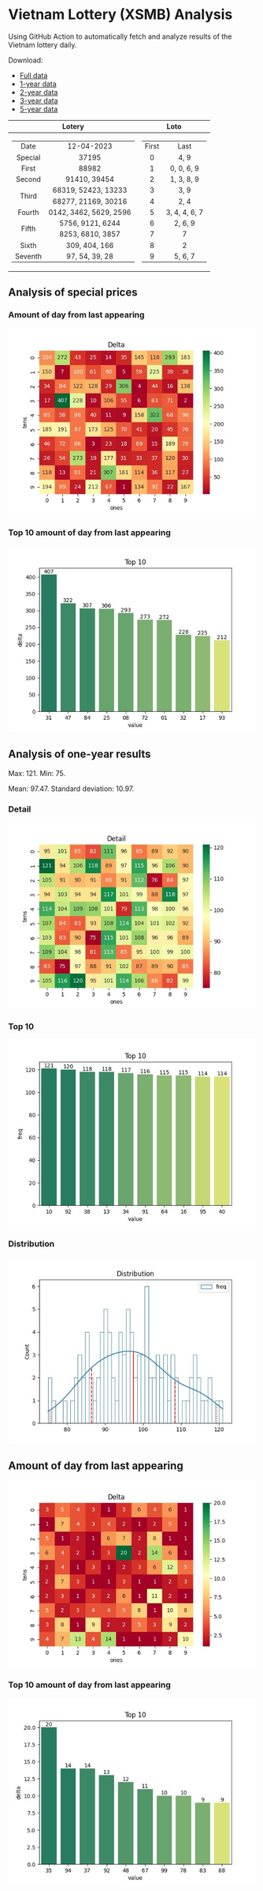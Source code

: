 # Vietnam Lottery (XSMB) Analysis

Using GitHub Action to automatically fetch and analyze results of the Vietnam lottery daily.

Download:

* [Full data](https://raw.githubusercontent.com/khiemdoan/vietnam-lottery-xsmb-analysis/main/results/xsmb.csv)
* [1-year data](https://raw.githubusercontent.com/khiemdoan/vietnam-lottery-xsmb-analysis/main/results/xsmb_1_year.csv)
* [2-year data](https://raw.githubusercontent.com/khiemdoan/vietnam-lottery-xsmb-analysis/main/results/xsmb_2_year.csv)
* [3-year data](https://raw.githubusercontent.com/khiemdoan/vietnam-lottery-xsmb-analysis/main/results/xsmb_3_year.csv)
* [5-year data](https://raw.githubusercontent.com/khiemdoan/vietnam-lottery-xsmb-analysis/main/results/xsmb_5_year.csv)

| Lotery      | Loto |
| :-----------: | :-----------: |
| <table><tr><td>Date</td><td>12-04-2023</td></tr><tr><td>Special</td><td>37195</td></tr><tr><td>First</td><td>88982</td></tr><tr><td>Second</td><td>91410, 39454</td></tr><tr><td rowspan="2">Third</td><td>68319, 52423, 13233</td></tr><tr><td>68277, 21169, 30216</td></tr><tr><td>Fourth</td><td>0142, 3462, 5629, 2596</td></tr><tr><td rowspan="2">Fifth</td><td>5756, 9121, 6244</td></tr><tr><td>8253, 6810, 3857</td></tr><tr><td>Sixth</td><td>309, 404, 166</td></tr><tr><td>Seventh</td><td>97, 54, 39, 28</td></tr></table> | <table><tr><td>First</td><td>Last</td></tr><tr><td>0</td><td>4, 9</td></tr><tr><td>1</td><td>0, 0, 6, 9</td></tr><tr><td>2</td><td>1, 3, 8, 9</td></tr><tr><td>3</td><td>3, 9</td></tr><tr><td>4</td><td>2, 4</td></tr><tr><td>5</td><td>3, 4, 4, 6, 7</td></tr><tr><td>6</td><td>2, 6, 9</td></tr><tr><td>7</td><td>7</td></tr><tr><td>8</td><td>2</td></tr><tr><td>9</td><td>5, 6, 7</td></tr></table> |


<h2>Analysis of special prices</h2>

<h3>Amount of day from last appearing</h3>

![Delta](images/special_delta.jpg)

<h3>Top 10 amount of day from last appearing</h3>

![Delta top 10](images/special_delta_top_10.jpg)

<h2>Analysis of one-year results</h2>

Max: 121. Min: 75.

Mean: 97.47. Standard deviation: 10.97.

<h3>Detail</h3>

![Detail](images/heatmap.jpg)

<h3>Top 10</h3>

![Top 10](images/top-10.jpg)

<h3>Distribution</h3>

![Distribution](images/distribution.jpg)

<h2>Amount of day from last appearing</h2>

![Delta](images/delta.jpg)

<h3>Top 10 amount of day from last appearing</h3>

![Delta top 10](images/delta_top_10.jpg)